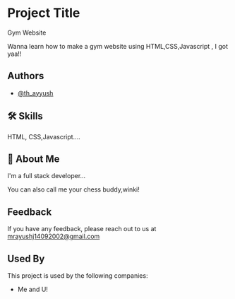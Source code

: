 
# Project Title
Gym Website

Wanna learn how to make a gym website using HTML,CSS,Javascript , I got yaa!!
 


## Authors

- [@th_ayyush](https://www.github.com/th_ayyush)


## 🛠 Skills
HTML, CSS,Javascript....


## 🚀 About Me
I'm a full stack developer...

You can also call me your chess buddy,winki!
## Feedback

If you have any feedback, please reach out to us at mrayushj14092002@gmail.com


## Used By

This project is used by the following companies:

- Me and U!

